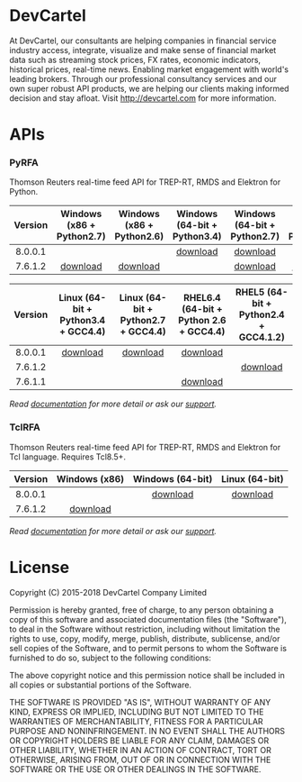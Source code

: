 DevCartel
=========
At DevCartel, our consultants are helping companies in financial service industry access, integrate, visualize and make sense of financial market data such as streaming stock prices, FX rates, economic indicators, historical prices, real-time news. Enabling market engagement with world's leading brokers. Through our professional consultancy services and our own super robust API products, we are helping our clients making informed decision and stay afloat. Visit http://devcartel.com for more information.

APIs
====
### PyRFA
Thomson Reuters real-time feed API for TREP-RT, RMDS and Elektron for Python.

| Version | Windows (x86 + Python2.7) | Windows (x86 + Python2.6) | Windows (64-bit + Python3.4)| Windows (64-bit + Python2.7) | Windows (64-bit + Python2.6) |
|:-:|:-:|:-:|:-:|:-:|:-:|
| 8.0.0.1 | |  | [download](https://github.com/devcartel/api/releases/download/pyrfa8.0.0.1/pyrfa8.0.0.1-win32-x86_64-py34.zip) |  [download](https://github.com/devcartel/api/releases/download/pyrfa8.0.0.1/pyrfa8.0.0.1-win32-x86_64-py27.zip) |   |
|  7.6.1.2 | [download](https://github.com/devcartel/api/releases/download/pyrfa7.6.1.2/pyrfa7.6.1.2-win32-x86-py27.zip)| [download](https://github.com/devcartel/api/releases/download/pyrfa7.6.1.2/pyrfa7.6.1.2-win32-x86-py26.zip) |   | [download](https://github.com/devcartel/api/releases/download/pyrfa7.6.1.2/pyrfa7.6.1.2-win32-x86_64-py27.zip) | [download](https://github.com/devcartel/api/releases/download/pyrfa7.6.1.2/pyrfa7.6.1.2-win32-x86_64-py26.zip) |

| Version | Linux (64-bit + Python3.4 + GCC4.4) | Linux (64-bit + Python2.7 + GCC4.4) | RHEL6.4 (64-bit + Python 2.6 + GCC4.4) | RHEL5 (64-bit + Python2.4 + GCC4.1.2)  |
|:-:|:-:|:-:|:-:|:-:|
| 8.0.0.1 | [download](https://github.com/devcartel/api/releases/download/pyrfa8.0.0.1/pyrfa8.0.0.1-win32-x86_64-py27.zip) | [download](https://github.com/devcartel/api/releases/download/pyrfa8.0.0.1/pyrfa8.0.0.1-linux-x86_64-py27.zip) | [download](https://github.com/devcartel/api/releases/download/pyrfa8.0.0.1/pyrfa8.0.0.1-rhel64-gcc447-x86_64-py26.zip) |   |
| 7.6.1.2 |   |   |   | [download](https://github.com/devcartel/api/releases/download/pyrfa7.6.1.2/pyrfa7.6.1.2-rhel5-gcc412-x86_64-py24.zip) |
| 7.6.1.1 |   |   | [download](https://github.com/devcartel/api/releases/download/pyrfa7.6.1.1/pyrfa7.6.1.1-rhel64-gcc447-x86_64-py26.zip) |   |

*Read [documentation](https://github.com/devcartel/api/blob/master/pyrfa/README.md#table-of-contents) for more detail or ask our [support](https://github.com/devcartel/api/issues).*

### TclRFA
Thomson Reuters real-time feed API for TREP-RT, RMDS and Elektron for Tcl language. Requires Tcl8.5+.

| Version | Windows (x86) | Windows (64-bit) | Linux (64-bit) |
|:-:|:-:|:-:|:-:|
| 8.0.0.1  |   | [download](https://github.com/devcartel/api/releases/download/tclrfa8.0.0.1/tclrfa8.0.0.1-win32-ix86_64.zip)  | [download](https://github.com/devcartel/api/releases/download/tclrfa8.0.0.1/tclrfa8.0.0.1-linux-x86_64.zip) |
| 7.6.1.2 | [download](https://github.com/devcartel/api/releases/download/tclrfa7.6.1.2/tclrfa7.6.1.2-win32-ix86.zip)  |   |   |

*Read [documentation](https://github.com/devcartel/api/blob/master/tclrfa/README.md#table-of-contents) for more detail or ask our [support](https://github.com/devcartel/api/issues).*

License
=======
Copyright (C) 2015-2018 DevCartel Company Limited

Permission is hereby granted, free of charge, to any person obtaining a copy of this software and associated documentation files (the "Software"), to deal in the Software without restriction, including without limitation the rights to use, copy, modify, merge, publish, distribute, sublicense, and/or sell copies of the Software, and to permit persons to whom the Software is furnished to do so, subject to the following conditions:

The above copyright notice and this permission notice shall be included in all copies or substantial portions of the Software.

THE SOFTWARE IS PROVIDED "AS IS", WITHOUT WARRANTY OF ANY KIND, EXPRESS OR IMPLIED, INCLUDING BUT NOT LIMITED TO THE WARRANTIES OF MERCHANTABILITY, FITNESS FOR A PARTICULAR PURPOSE AND NONINFRINGEMENT. IN NO EVENT SHALL THE AUTHORS OR COPYRIGHT HOLDERS BE LIABLE FOR ANY CLAIM, DAMAGES OR OTHER LIABILITY, WHETHER IN AN ACTION OF CONTRACT, TORT OR OTHERWISE, ARISING FROM, OUT OF OR IN CONNECTION WITH THE SOFTWARE OR THE USE OR OTHER DEALINGS IN THE SOFTWARE.
